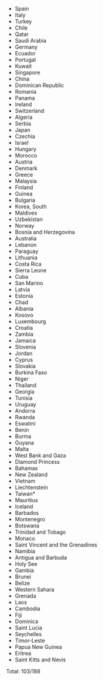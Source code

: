 * Spain
* Italy
* Turkey
* Chile
* Qatar
* Saudi Arabia
* Germany
* Ecuador
* Portugal
* Kuwait
* Singapore
* China
* Dominican Republic
* Romania
* Panama
* Ireland
* Switzerland
* Algeria
* Serbia
* Japan
* Czechia
* Israel
* Hungary
* Morocco
* Austria
* Denmark
* Greece
* Malaysia
* Finland
* Guinea
* Bulgaria
* Korea, South
* Maldives
* Uzbekistan
* Norway
* Bosnia and Herzegovina
* Australia
* Lebanon
* Paraguay
* Lithuania
* Costa Rica
* Sierra Leone
* Cuba
* San Marino
* Latvia
* Estonia
* Chad
* Albania
* Kosovo
* Luxembourg
* Croatia
* Zambia
* Jamaica
* Slovenia
* Jordan
* Cyprus
* Slovakia
* Burkina Faso
* Niger
* Thailand
* Georgia
* Tunisia
* Uruguay
* Andorra
* Rwanda
* Eswatini
* Benin
* Burma
* Guyana
* Malta
* West Bank and Gaza
* Diamond Princess
* Bahamas
* New Zealand
* Vietnam
* Liechtenstein
* Taiwan*
* Mauritius
* Iceland
* Barbados
* Montenegro
* Botswana
* Trinidad and Tobago
* Monaco
* Saint Vincent and the Grenadines
* Namibia
* Antigua and Barbuda
* Holy See
* Gambia
* Brunei
* Belize
* Western Sahara
* Grenada
* Laos
* Cambodia
* Fiji
* Dominica
* Saint Lucia
* Seychelles
* Timor-Leste
* Papua New Guinea
* Eritrea
* Saint Kitts and Nevis

Total: 103/188